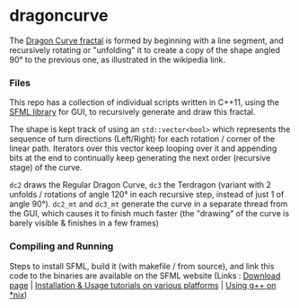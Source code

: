 # dragoncurve

The [Dragon Curve fractal](https://en.wikipedia.org/wiki/Dragon_curve) is formed by beginning with a line segment, and recursively rotating or "unfolding" it to create a copy of the shape angled 90° to the previous one, as illustrated in the wikipedia link.

### Files
This repo has a collection of individual scripts written in C++11, using the [SFML library](https://www.sfml-dev.org/index.php) for GUI, to recursively generate and draw this fractal. 

The shape is kept track of using an `std::vector<bool>` which represents the sequence of turn directions (Left/Right) for each rotation / corner of the linear path. Iterators over this vector keep looping over it and appending bits at the end to continually keep generating the next order (recursive stage) of the curve.

`dc2` draws the Regular Dragon Curve, `dc3` the Terdragon (variant with 2 unfolds / rotations of angle 120° in each recursive step, instead of just 1 of angle 90°). `dc2_mt` and `dc3_mt` generate the curve in a separate thread from the GUI, which causes it to finish much faster (the "drawing" of the curve is barely visible & finishes in a few frames)

### Compiling and Running
Steps to install SFML, build it (with makefile / from source), and link this code to the binaries are available on the SFML website (Links : [Download page](https://www.sfml-dev.org/download/sfml/2.5.1/) | [Installation & Usage tutorials on various platforms](https://www.sfml-dev.org/tutorials/2.5/#getting-started) | [Using g++ on \*nix](https://stackoverflow.com/questions/35697297/compiling-sfml-on-linux-ubuntu))
